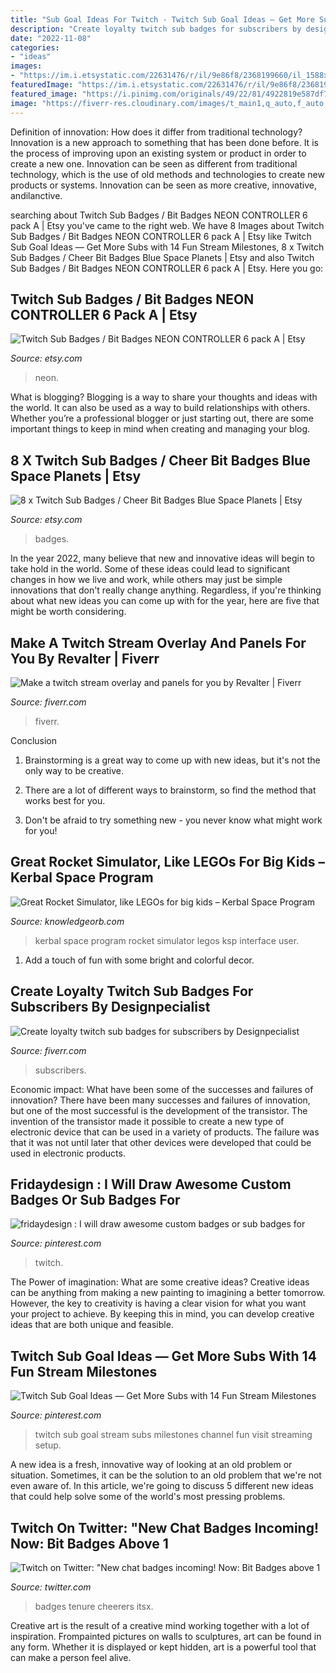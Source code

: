 ```yaml
---
title: "Sub Goal Ideas For Twitch - Twitch Sub Goal Ideas — Get More Subs With 14 Fun Stream Milestones"
description: "Create loyalty twitch sub badges for subscribers by designpecialist"
date: "2022-11-08"
categories:
- "ideas"
images:
- "https://im.i.etsystatic.com/22631476/r/il/9e86f8/2368199660/il_1588xN.2368199660_eqbd.jpg"
featuredImage: "https://im.i.etsystatic.com/22631476/r/il/9e86f8/2368199660/il_1588xN.2368199660_eqbd.jpg"
featured_image: "https://i.pinimg.com/originals/49/22/81/4922819e587df72cc76a353b79a2e788.jpg"
image: "https://fiverr-res.cloudinary.com/images/t_main1,q_auto,f_auto,q_auto,f_auto/gigs/164281453/original/ddd164c6a175a59b752bbe021ad64223ba0a5dc0/make-a-twitch-stream-overlay-and-panels-for-you.png"
---
```



Definition of innovation: How does it differ from traditional technology?
Innovation is a new approach to something that has been done before. It is the process of improving upon an existing system or product in order to create a new one. Innovation can be seen as different from traditional technology, which is the use of old methods and technologies to create new products or systems. Innovation can be seen as more creative, innovative, andilanctive.

	

		
searching about Twitch Sub Badges / Bit Badges NEON CONTROLLER 6 pack A | Etsy you've came to the right web. We have 8 Images about Twitch Sub Badges / Bit Badges NEON CONTROLLER 6 pack A | Etsy like Twitch Sub Goal Ideas — Get More Subs with 14 Fun Stream Milestones, 8 x Twitch Sub Badges / Cheer Bit Badges Blue Space Planets | Etsy and also Twitch Sub Badges / Bit Badges NEON CONTROLLER 6 pack A | Etsy. Here you go:
		
    
## Twitch Sub Badges / Bit Badges NEON CONTROLLER 6 Pack A | Etsy

<img loading=lazy src="https://i.etsystatic.com/22986216/r/il/872b63/2470563341/il_794xN.2470563341_gc6x.jpg" onerror="this.onerror=null;this.src='https://tse2.mm.bing.net/th?id=OIP.JRScW_O0MUiyYlbPRfsTNAHaF7&amp;pid=15.1';" alt="Twitch Sub Badges / Bit Badges NEON CONTROLLER 6 pack A | Etsy">

_Source: etsy.com_

>neon. 

	

What is blogging?
Blogging is a way to share your thoughts and ideas with the world. It can also be used as a way to build relationships with others. Whether you’re a professional blogger or just starting out, there are some important things to keep in mind when creating and managing your blog.

    
## 8 X Twitch Sub Badges / Cheer Bit Badges Blue Space Planets | Etsy

<img loading=lazy src="https://im.i.etsystatic.com/22631476/r/il/9e86f8/2368199660/il_1588xN.2368199660_eqbd.jpg" onerror="this.onerror=null;this.src='https://tse4.mm.bing.net/th?id=OIP.ufdXWWKT3MJVsbU2vTSrIAHaHa&amp;pid=15.1';" alt="8 x Twitch Sub Badges / Cheer Bit Badges Blue Space Planets | Etsy">

_Source: etsy.com_

>badges. 

	

In the year 2022, many believe that new and innovative ideas will begin to take hold in the world. Some of these ideas could lead to significant changes in how we live and work, while others may just be simple innovations that don't really change anything. Regardless, if you're thinking about what new ideas you can come up with for the year, here are five that might be worth considering.

    
## Make A Twitch Stream Overlay And Panels For You By Revalter | Fiverr

<img loading=lazy src="https://fiverr-res.cloudinary.com/images/t_main1,q_auto,f_auto,q_auto,f_auto/gigs/164281453/original/ddd164c6a175a59b752bbe021ad64223ba0a5dc0/make-a-twitch-stream-overlay-and-panels-for-you.png" onerror="this.onerror=null;this.src='https://tse2.mm.bing.net/th?id=OIP.7gTWV43j17s_70p62dyCmgHaEK&amp;pid=15.1';" alt="Make a twitch stream overlay and panels for you by Revalter | Fiverr">

_Source: fiverr.com_

>fiverr. 

	

Conclusion
1. Brainstorming is a great way to come up with new ideas, but it's not the only way to be creative.
2. There are a lot of different ways to brainstorm, so find the method that works best for you.

3. Don't be afraid to try something new - you never know what might work for you!

    
## Great Rocket Simulator, Like LEGOs For Big Kids – Kerbal Space Program

<img loading=lazy src="http://www.knowledgeorb.com/wp-content/uploads/2014/09/KSP_image.jpg" onerror="this.onerror=null;this.src='https://tse3.mm.bing.net/th?id=OIP.08AdQqNJ8eFW9EOQLRq5IgHaFQ&amp;pid=15.1';" alt="Great Rocket Simulator, like LEGOs for big kids – Kerbal Space Program">

_Source: knowledgeorb.com_

>kerbal space program rocket simulator legos ksp interface user. 

	

1. Add a touch of fun with some bright and colorful decor.

    
## Create Loyalty Twitch Sub Badges For Subscribers By Designpecialist

<img loading=lazy src="https://fiverr-res.cloudinary.com/images/t_main1,q_auto,f_auto,q_auto,f_auto/gigs2/166274473/original/f526ca076c2eaeb0f974c9ede532647eea3d7b71/creat-loyalty-twitch-sub-badges-for-subscribers.jpg" onerror="this.onerror=null;this.src='https://tse2.mm.bing.net/th?id=OIP.wSzMx8mdV4NHJ4VWVWi_VwHaE_&amp;pid=15.1';" alt="Create loyalty twitch sub badges for subscribers by Designpecialist">

_Source: fiverr.com_

>subscribers. 

	

Economic impact: What have been some of the successes and failures of innovation?
There have been many successes and failures of innovation, but one of the most successful is the development of the transistor. The invention of the transistor made it possible to create a new type of electronic device that can be used in a variety of products. The failure was that it was not until later that other devices were developed that could be used in electronic products.

    
## Fridaydesign : I Will Draw Awesome Custom Badges Or Sub Badges For

<img loading=lazy src="https://i.pinimg.com/originals/49/22/81/4922819e587df72cc76a353b79a2e788.jpg" onerror="this.onerror=null;this.src='https://tse3.mm.bing.net/th?id=OIP.5lOhYnWs1kZs61AITyGr7QHaER&amp;pid=15.1';" alt="fridaydesign : I will draw awesome custom badges or sub badges for">

_Source: pinterest.com_

>twitch. 

	

The Power of imagination: What are some creative ideas?
Creative ideas can be anything from making a new painting to imagining a better tomorrow. However, the key to creativity is having a clear vision for what you want your project to achieve. By keeping this in mind, you can develop creative ideas that are both unique and feasible.

    
## Twitch Sub Goal Ideas — Get More Subs With 14 Fun Stream Milestones

<img loading=lazy src="https://i.pinimg.com/736x/4f/7f/e0/4f7fe071ce6596ebc8bb490b8d49fb39.jpg" onerror="this.onerror=null;this.src='https://tse1.mm.bing.net/th?id=OIP.nczWEZNekFJWrnnMGKmt0gHaPT&amp;pid=15.1';" alt="Twitch Sub Goal Ideas — Get More Subs with 14 Fun Stream Milestones">

_Source: pinterest.com_

>twitch sub goal stream subs milestones channel fun visit streaming setup. 

	

A new idea is a fresh, innovative way of looking at an old problem or situation. Sometimes, it can be the solution to an old problem that we're not even aware of. In this article, we're going to discuss 5 different new ideas that could help solve some of the world's most pressing problems.

    
## Twitch On Twitter: &quot;New Chat Badges Incoming! Now: Bit Badges Above 1

<img loading=lazy src="https://pbs.twimg.com/media/DWwLRECVQAYJ8pY.png:large" onerror="this.onerror=null;this.src='https://tse2.mm.bing.net/th?id=OIP.jdyGn42rplKh-q1AI_YiOQHaCk&amp;pid=15.1';" alt="Twitch on Twitter: &quot;New chat badges incoming! Now: Bit Badges above 1">

_Source: twitter.com_

>badges tenure cheerers itsx. 

	

Creative art is the result of a creative mind working together with a lot of inspiration. Frompainted pictures on walls to sculptures, art can be found in any form. Whether it is displayed or kept hidden, art is a powerful tool that can make a person feel alive.

